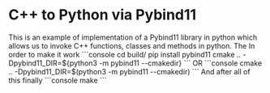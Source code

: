 <h1>C++ to Python via Pybind11</h1>
This is an example of implementation of a Pybind11 library in python which allows us to invoke C++ functions, classes and methods in python. The 
In order to make it work
```console
cd build/
pip install pybind11
cmake .. -Dpybind11_DIR=${python3 -m pybind11 --cmakedir}
```
OR
```console
cmake .. -Dpybind11_DIR=$(python3 -m pybind11 --cmakedir)
```
And after all of this finally
```console
make
```
